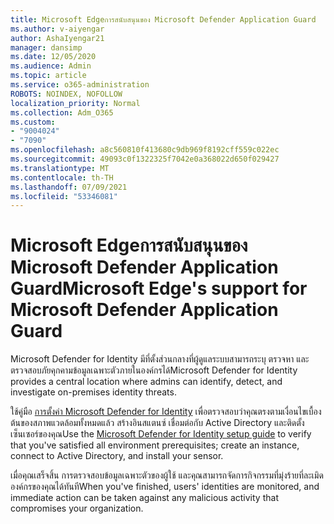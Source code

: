 ```yaml
---
title: Microsoft Edgeการสนับสนุนของ Microsoft Defender Application Guard
ms.author: v-aiyengar
author: AshaIyengar21
manager: dansimp
ms.date: 12/05/2020
ms.audience: Admin
ms.topic: article
ms.service: o365-administration
ROBOTS: NOINDEX, NOFOLLOW
localization_priority: Normal
ms.collection: Adm_O365
ms.custom:
- "9004024"
- "7090"
ms.openlocfilehash: a8c560810f413680c9db969f8192cff559c022ec
ms.sourcegitcommit: 49093c0f1322325f7042e0a368022d650f029427
ms.translationtype: MT
ms.contentlocale: th-TH
ms.lasthandoff: 07/09/2021
ms.locfileid: "53346081"
---
```

# <a name="microsoft-edges-support-for-microsoft-defender-application-guard"></a><span data-ttu-id="95749-102">Microsoft Edgeการสนับสนุนของ Microsoft Defender Application Guard</span><span class="sxs-lookup"><span data-stu-id="95749-102">Microsoft Edge's support for Microsoft Defender Application Guard</span></span>

<span data-ttu-id="95749-103">Microsoft Defender for Identity มีที่ตั้งส่วนกลางที่ผู้ดูแลระบบสามารถระบุ ตรวจหา และตรวจสอบภัยคุกคามข้อมูลเฉพาะตัวภายในองค์กรได้</span><span class="sxs-lookup"><span data-stu-id="95749-103">Microsoft Defender for Identity provides a central location where admins can identify, detect, and investigate on-premises identity threats.</span></span> 

<span data-ttu-id="95749-104">ใช้คู่มือ [การตั้งค่า Microsoft Defender for Identity](https://admin.microsoft.com/AdminPortal/Home?#/modernonboarding/microsoftdefenderforidentitysetupguide) เพื่อตรวจสอบว่าคุณตรงตามเงื่อนไขเบื้องต้นของสภาพแวดล้อมทั้งหมดแล้ว สร้างอินสแตนซ์ เชื่อมต่อกับ Active Directory และติดตั้งเซ็นเซอร์ของคุณ</span><span class="sxs-lookup"><span data-stu-id="95749-104">Use the [‎Microsoft Defender for Identity‎ setup guide](https://admin.microsoft.com/AdminPortal/Home?#/modernonboarding/microsoftdefenderforidentitysetupguide) to verify that you've satisfied all environment prerequisites; create an instance, connect to Active Directory, and install your sensor.</span></span> 

<span data-ttu-id="95749-105">เมื่อคุณเสร็จสิ้น การตรวจสอบข้อมูลเฉพาะตัวของผู้ใช้ และคุณสามารถจัดการกิจกรรมที่มุ่งร้ายที่ละเมิดองค์กรของคุณได้ทันที</span><span class="sxs-lookup"><span data-stu-id="95749-105">When you've finished, users' identities are monitored, and immediate action can be taken against any malicious activity that compromises your organization.</span></span>
